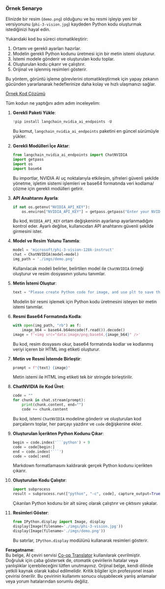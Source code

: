 <!--
CO_OP_TRANSLATOR_METADATA:
{
  "original_hash": "a8de701a2f1eb12b1f82432288d709cf",
  "translation_date": "2025-07-17T04:55:49+00:00",
  "source_file": "md/02.Application/04.Vision/Phi3/E2E_Nvidia_NIM_Vision.md",
  "language_code": "tr"
}
-->
### Örnek Senaryo

Elinizde bir resim (`demo.png`) olduğunu ve bu resmi işleyip yeni bir versiyonunu (`phi-3-vision.jpg`) kaydeden Python kodu oluşturmak istediğinizi hayal edin.

Yukarıdaki kod bu süreci otomatikleştirir:

1. Ortamı ve gerekli ayarları hazırlar.
2. Modelin gerekli Python kodunu üretmesi için bir metin istemi oluşturur.
3. İstemi modele gönderir ve oluşturulan kodu toplar.
4. Oluşturulan kodu çıkarır ve çalıştırır.
5. Orijinal ve işlenmiş resimleri gösterir.

Bu yöntem, görüntü işleme görevlerini otomatikleştirmek için yapay zekanın gücünden yararlanarak hedeflerinize daha kolay ve hızlı ulaşmanızı sağlar.

[Örnek Kod Çözümü](../../../../../../code/06.E2E/E2E_Nvidia_NIM_Phi3_Vision.ipynb)

Tüm kodun ne yaptığını adım adım inceleyelim:

1. **Gerekli Paketi Yükle**:  
    ```python
    !pip install langchain_nvidia_ai_endpoints -U
    ```  
    Bu komut, `langchain_nvidia_ai_endpoints` paketini en güncel sürümüyle yükler.

2. **Gerekli Modülleri İçe Aktar**:  
    ```python
    from langchain_nvidia_ai_endpoints import ChatNVIDIA
    import getpass
    import os
    import base64
    ```  
    Bu importlar, NVIDIA AI uç noktalarıyla etkileşim, şifreleri güvenli şekilde yönetme, işletim sistemi işlemleri ve base64 formatında veri kodlama/çözme için gerekli modülleri getirir.

3. **API Anahtarını Ayarla**:  
    ```python
    if not os.getenv("NVIDIA_API_KEY"):
        os.environ["NVIDIA_API_KEY"] = getpass.getpass("Enter your NVIDIA API key: ")
    ```  
    Bu kod, `NVIDIA_API_KEY` ortam değişkeninin ayarlanıp ayarlanmadığını kontrol eder. Ayarlı değilse, kullanıcıdan API anahtarını güvenli şekilde girmesini ister.

4. **Model ve Resim Yolunu Tanımla**:  
    ```python
    model = 'microsoft/phi-3-vision-128k-instruct'
    chat = ChatNVIDIA(model=model)
    img_path = './imgs/demo.png'
    ```  
    Kullanılacak modeli belirler, belirtilen model ile `ChatNVIDIA` örneği oluşturur ve resim dosyasının yolunu tanımlar.

5. **Metin İstemi Oluştur**:  
    ```python
    text = "Please create Python code for image, and use plt to save the new picture under imgs/ and name it phi-3-vision.jpg."
    ```  
    Modelin bir resmi işlemek için Python kodu üretmesini isteyen bir metin istemi tanımlar.

6. **Resmi Base64 Formatında Kodla**:  
    ```python
    with open(img_path, "rb") as f:
        image_b64 = base64.b64encode(f.read()).decode()
    image = f'<img src="data:image/png;base64,{image_b64}" />'
    ```  
    Bu kod, resim dosyasını okur, base64 formatında kodlar ve kodlanmış veriyi içeren bir HTML img etiketi oluşturur.

7. **Metin ve Resmi İstemde Birleştir**:  
    ```python
    prompt = f"{text} {image}"
    ```  
    Metin istemi ile HTML img etiketi tek bir stringde birleştirilir.

8. **ChatNVIDIA ile Kod Üret**:  
    ```python
    code = ""
    for chunk in chat.stream(prompt):
        print(chunk.content, end="")
        code += chunk.content
    ```  
    Bu kod, istemi `ChatNVIDIA` modeline gönderir ve oluşturulan kod parçalarını toplar, her parçayı yazdırır ve `code` değişkenine ekler.

9. **Oluşturulan İçerikten Python Kodunu Çıkar**:  
    ```python
    begin = code.index('```python') + 9  
    code = code[begin:]  
    end = code.index('```')
    code = code[:end]
    ```  
    Markdown formatlamasını kaldırarak gerçek Python kodunu içerikten çıkarır.

10. **Oluşturulan Kodu Çalıştır**:  
    ```python
    import subprocess
    result = subprocess.run(["python", "-c", code], capture_output=True)
    ```  
    Çıkarılan Python kodunu bir alt süreç olarak çalıştırır ve çıktısını yakalar.

11. **Resimleri Göster**:  
    ```python
    from IPython.display import Image, display
    display(Image(filename='./imgs/phi-3-vision.jpg'))
    display(Image(filename='./imgs/demo.png'))
    ```  
    Bu satırlar, `IPython.display` modülünü kullanarak resimleri gösterir.

**Feragatname**:  
Bu belge, AI çeviri servisi [Co-op Translator](https://github.com/Azure/co-op-translator) kullanılarak çevrilmiştir. Doğruluk için çaba göstersek de, otomatik çevirilerin hatalar veya yanlışlıklar içerebileceğini lütfen unutmayınız. Orijinal belge, kendi dilinde yetkili kaynak olarak kabul edilmelidir. Kritik bilgiler için profesyonel insan çevirisi önerilir. Bu çevirinin kullanımı sonucu oluşabilecek yanlış anlamalar veya yorum hatalarından sorumlu değiliz.